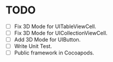 # TODO

- [ ] Fix 3D Mode for UITableViewCell.
- [ ] Fix 3D Mode for UICollectionViewCell.
- [ ] Add 3D Mode for UIButton.
- [ ] Write Unit Test.
- [ ] Public framework in Cocoapods.
